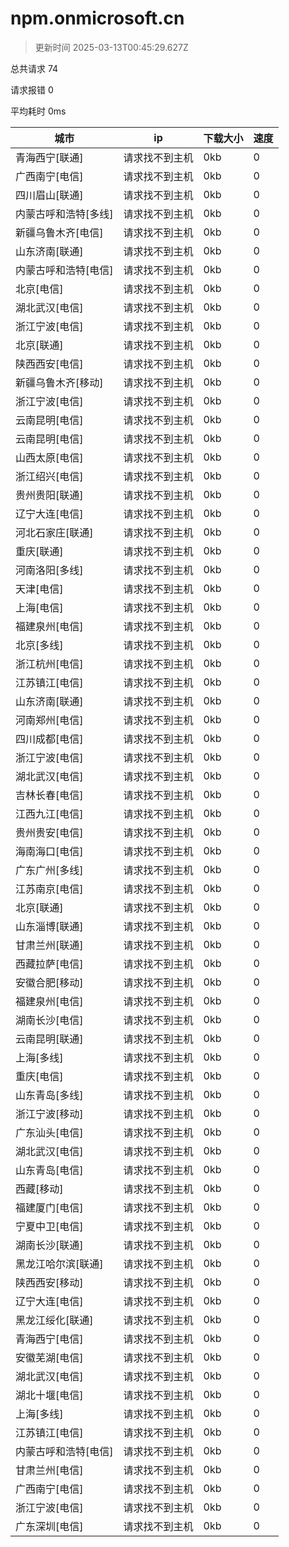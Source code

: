 
  # npm.onmicrosoft.cn

  > 更新时间 2025-03-13T00:45:29.627Z
  
  总共请求 74

  请求报错 0

  平均耗时 0ms

|城市|ip|下载大小|速度|
|-----|----------|---|---|
|青海西宁[联通]|请求找不到主机|0kb|0|
|广西南宁[电信]|请求找不到主机|0kb|0|
|四川眉山[联通]|请求找不到主机|0kb|0|
|内蒙古呼和浩特[多线]|请求找不到主机|0kb|0|
|新疆乌鲁木齐[电信]|请求找不到主机|0kb|0|
|山东济南[联通]|请求找不到主机|0kb|0|
|内蒙古呼和浩特[电信]|请求找不到主机|0kb|0|
|北京[电信]|请求找不到主机|0kb|0|
|湖北武汉[电信]|请求找不到主机|0kb|0|
|浙江宁波[电信]|请求找不到主机|0kb|0|
|北京[联通]|请求找不到主机|0kb|0|
|陕西西安[电信]|请求找不到主机|0kb|0|
|新疆乌鲁木齐[移动]|请求找不到主机|0kb|0|
|浙江宁波[电信]|请求找不到主机|0kb|0|
|云南昆明[电信]|请求找不到主机|0kb|0|
|云南昆明[电信]|请求找不到主机|0kb|0|
|山西太原[电信]|请求找不到主机|0kb|0|
|浙江绍兴[电信]|请求找不到主机|0kb|0|
|贵州贵阳[联通]|请求找不到主机|0kb|0|
|辽宁大连[电信]|请求找不到主机|0kb|0|
|河北石家庄[联通]|请求找不到主机|0kb|0|
|重庆[联通]|请求找不到主机|0kb|0|
|河南洛阳[多线]|请求找不到主机|0kb|0|
|天津[电信]|请求找不到主机|0kb|0|
|上海[电信]|请求找不到主机|0kb|0|
|福建泉州[电信]|请求找不到主机|0kb|0|
|北京[多线]|请求找不到主机|0kb|0|
|浙江杭州[电信]|请求找不到主机|0kb|0|
|江苏镇江[电信]|请求找不到主机|0kb|0|
|山东济南[联通]|请求找不到主机|0kb|0|
|河南郑州[电信]|请求找不到主机|0kb|0|
|四川成都[电信]|请求找不到主机|0kb|0|
|浙江宁波[电信]|请求找不到主机|0kb|0|
|湖北武汉[电信]|请求找不到主机|0kb|0|
|吉林长春[电信]|请求找不到主机|0kb|0|
|江西九江[电信]|请求找不到主机|0kb|0|
|贵州贵安[电信]|请求找不到主机|0kb|0|
|海南海口[电信]|请求找不到主机|0kb|0|
|广东广州[多线]|请求找不到主机|0kb|0|
|江苏南京[电信]|请求找不到主机|0kb|0|
|北京[联通]|请求找不到主机|0kb|0|
|山东淄博[联通]|请求找不到主机|0kb|0|
|甘肃兰州[联通]|请求找不到主机|0kb|0|
|西藏拉萨[电信]|请求找不到主机|0kb|0|
|安徽合肥[移动]|请求找不到主机|0kb|0|
|福建泉州[电信]|请求找不到主机|0kb|0|
|湖南长沙[电信]|请求找不到主机|0kb|0|
|云南昆明[联通]|请求找不到主机|0kb|0|
|上海[多线]|请求找不到主机|0kb|0|
|重庆[电信]|请求找不到主机|0kb|0|
|山东青岛[多线]|请求找不到主机|0kb|0|
|浙江宁波[移动]|请求找不到主机|0kb|0|
|广东汕头[电信]|请求找不到主机|0kb|0|
|湖北武汉[电信]|请求找不到主机|0kb|0|
|山东青岛[电信]|请求找不到主机|0kb|0|
|西藏[移动]|请求找不到主机|0kb|0|
|福建厦门[电信]|请求找不到主机|0kb|0|
|宁夏中卫[电信]|请求找不到主机|0kb|0|
|湖南长沙[联通]|请求找不到主机|0kb|0|
|黑龙江哈尔滨[联通]|请求找不到主机|0kb|0|
|陕西西安[移动]|请求找不到主机|0kb|0|
|辽宁大连[电信]|请求找不到主机|0kb|0|
|黑龙江绥化[联通]|请求找不到主机|0kb|0|
|青海西宁[电信]|请求找不到主机|0kb|0|
|安徽芜湖[电信]|请求找不到主机|0kb|0|
|湖北武汉[电信]|请求找不到主机|0kb|0|
|湖北十堰[电信]|请求找不到主机|0kb|0|
|上海[多线]|请求找不到主机|0kb|0|
|江苏镇江[电信]|请求找不到主机|0kb|0|
|内蒙古呼和浩特[电信]|请求找不到主机|0kb|0|
|甘肃兰州[电信]|请求找不到主机|0kb|0|
|广西南宁[电信]|请求找不到主机|0kb|0|
|浙江宁波[电信]|请求找不到主机|0kb|0|
|广东深圳[电信]|请求找不到主机|0kb|0|

  